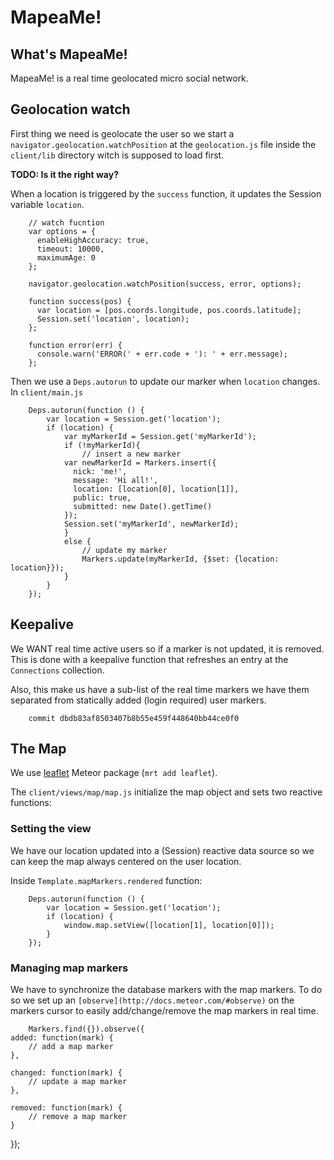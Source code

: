 MapeaMe!
========

What's MapeaMe!
---------------

MapeaMe! is a real time geolocated micro social network.


Geolocation watch
-----------------

First thing we need is geolocate the user so we start a `navigator.geolocation.watchPosition` at the `geolocation.js` file inside the `client/lib` directory witch is supposed to load first.

**TODO: Is it the right way?**

When a location is triggered by the `success` function, it updates the Session variable `location`.

		// watch fucntion
		var options = {
		  enableHighAccuracy: true,
		  timeout: 10000,
		  maximumAge: 0
		};

		navigator.geolocation.watchPosition(success, error, options);

		function success(pos) {
		  var location = [pos.coords.longitude, pos.coords.latitude];
		  Session.set('location', location);
		};

		function error(err) {
		  console.warn('ERROR(' + err.code + '): ' + err.message);
		};

Then we use a `Deps.autorun` to update our marker when `location` changes. In `client/main.js`

		Deps.autorun(function () {
			var location = Session.get('location');
			if (location) {
				var myMarkerId = Session.get('myMarkerId');
				if (!myMarkerId){
					// insert a new marker
			  	var newMarkerId = Markers.insert({
			      nick: 'me!',
			      message: 'Hi all!',
			      location: [location[0], location[1]],
			      public: true,
			      submitted: new Date().getTime()
			    });
			    Session.set('myMarkerId', newMarkerId);
				}
				else {
					// update my marker
					Markers.update(myMarkerId, {$set: {location: location}});
				}
			}
		});


Keepalive
---------

We WANT real time active users so if a marker is not updated, it is removed. This is done with a keepalive function that refreshes an entry at the `Connections` collection.

Also, this make us have a sub-list of the real time markers we have them separated from statically added (login required) user markers.

		commit dbdb83af8503407b8b55e459f448640bb44ce0f0


The Map
-------

We use [leaflet](http://leafletjs.com/) Meteor package (`mrt add leaflet`).

The `client/views/map/map.js` initialize the map object and sets two reactive functions:


### Setting the view

We have our location updated into a (Session) reactive data source so we can keep the map always centered on the user location.

Inside `Template.mapMarkers.rendered` function:

		Deps.autorun(function () {
			var location = Session.get('location');
			if (location) {
				window.map.setView([location[1], location[0]]);
			}
		});


### Managing map markers

We have to synchronize the database markers with the map markers. To do so we set up an `[observe](http://docs.meteor.com/#observe)` on the markers cursor to easily add/change/remove the map markers in real time.

		Markers.find({}).observe({
    added: function(mark) {
    	// add a map marker
    },

    changed: function(mark) {
    	// update a map marker
    },

    removed: function(mark) {
    	// remove a map marker
    }
  });
